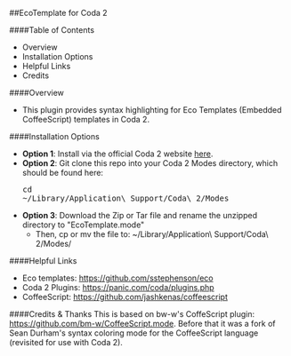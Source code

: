 ##EcoTemplate for Coda 2

####Table of Contents
- Overview
- Installation Options
- Helpful Links
- Credits

####Overview
- This plugin provides syntax highlighting for Eco Templates (Embedded CoffeeScript) templates in Coda 2.

####Installation Options
- **Option 1**: Install via the official Coda 2 website <a href="https://panic.com/coda/plugins.php?id=137">here</a>.
- **Option 2**: Git clone this repo into your Coda 2 Modes directory, which should be found here: <pre>cd ~/Library/Application\ Support/Coda\ 2/Modes</pre>
- **Option 3**: Download the Zip or Tar file and rename the unzipped directory to "EcoTemplate.mode"
    - Then, cp or mv the file to: ~/Library/Application\ Support/Coda\ 2/Modes/

####Helpful Links
- Eco templates: <a href="https://github.com/sstephenson/eco">https://github.com/sstephenson/eco</a>
- Coda 2 Plugins: <a href="https://panic.com/coda/plugins.php#Picks">https://panic.com/coda/plugins.php</a>
- CoffeeScript: <a href="https://github.com/jashkenas/coffeescript">https://github.com/jashkenas/coffeescript</a>

####Credits & Thanks
This is based on bw-w's CoffeScript plugin: <a href="https://github.com/sstephenson/eco">https://github.com/bm-w/CoffeeScript.mode</a>. 
Before that it was a fork of Sean Durham's syntax coloring mode for the CoffeeScript language (revisited for use with Coda 2).
